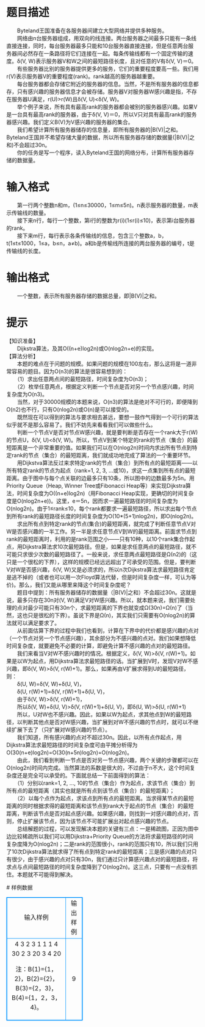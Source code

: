 # 

 
 # 题目描述 
<p>
　　Byteland王国准备在各服务器间建立大型网络并提供多种服务。<br>　　网络由n台服务器组成，用双向的线连接。两台服务器之间最多只能有一条线直接连接，同时，每台服务器最多只能和10台服务器直接连接，但是任意两台服务器间必然存在一条路径将它们连接在一起。每条传输线都有一个固定传输的速度。δ(V, W)表示服务器V和W之间的最短路径长度，且对任意的V有δ(V, V)＝0。<br>　　有些服务器比别的服务器提供更多的服务，它们的重要程度要高一些。我们用r(V)表示服务器V的重要程度(rank)。rank越高的服务器越重要。<br>　　每台服务器都会存储它附近的服务器的信息。当然，不是所有服务器的信息都存，只有感兴趣的服务器信息才会被存储。服务器V对服务器W感兴趣是指，不存在服务器U满足，r(U)>r(W)且δ(V, U)<δ(V, W)。<br>　　举个例子来说，所有具有最高rank的服务器都会被别的服务器感兴趣。如果V是一台具有最高rank的服务器，由于δ(V, V)＝0，所以V只对具有最高rank的服务器感兴趣。我们定义B(V)为V感兴趣的服务器的集合。<br>　　我们希望计算所有服务器储存的信息量，即所有服务器的|B(V)|之和。Byteland王国并不希望存储大量的数据，所以所有服务器存储的数据量(|B(V)|之和)不会超过30n。<br>　　你的任务是写一个程序，读入Byteland王国的网络分布，计算所有服务器存储的数据量。<br></p> 

 
 # 输入格式 
<p>
　　第一行两个整数n和m，(1≤n≤30000，1≤m≤5n)。n表示服务器的数量，m表示传输线的数量。<br>　　接下来n行，每行一个整数，第i行的整数为r(i)(1≤r(i)≤10)，表示第i台服务器的rank。<br>　　接下来m行，每行表示各条传输线的信息，包含三个整数a，b，t(1≤t≤1000，1≤a，b≤n，a≠b)。a和b是传榆线所连接的两台服务器的编号，t是传输线的长度。<br></p> 

 
 # 输出格式 
<p>
　　一个整数，表示所有服务器存储的数据总量，即|B(V)|之和。</p> 

 
 # 提示 
<p>
【知识准备】<br>　　Dijkstra算法，及其O((n+e)log2n)或O(nlog2n+e)的实现。<br>【算法分析】<br>　　本题的难点在于问题的规模。如果问题的规模在100左右，那么这将是一道非常容易的题目。因为O(n3)的算法是很容易想到的：<br>　　（1）求出任意两点间的最短路径，时间复杂度为O(n3)；<br>　　（2）枚举任意两点，根据定义判断一个节点是否对另一个节点感兴趣，时间复杂度为O(n3)。<br>　　当然，对于30000规模的本题来说，O(n3)的算法是绝对不可行的，即便降到O(n2)也不行，只有O(nlog2n)或O(n)是可以接受的。<br>　　既然现在可以得到的算法与要求相去甚远，要想一鼓作气得到一个可行的算法似乎就不是那么容易了。我们不妨先来看看我们可以做些什么。<br>　　判断一个节点V是否对节点W感兴趣，就是要判断是否存在一个rank大于r(W)的节点U，δ(V, U)<δ(V, W)。所以，节点V到某个特定的rank的节点（集合）的最短距离是一个非常重要的值。如果我们可以在O(nlog2n)时间内求出所有节点到特定rank的节点（集合）的最短距离，我们就成功地完成了算法的一个重要环节。<br>　　用Dijkstva算法反过来求特定rank的节点（集合）到所有点的最短距离——以所有特定rank的节点为起点（rank=1, 2, 3, …或10)，求这一点集到所有点的最短距离。由于图中与每个点关联的边最多只有10条，所以图中的边数最多为5n。用Priority Queue（Heap, Winner Tree或Fibonacci Heap等）来实现Dijkstra算法，时间复杂度为O((n+e)log2n)（用Fibonacci Heap实现，更确切的时间复杂度是O(nlog2n+e))。这里，e＝5n，因而求一遍最短路径的时间复杂度为O(nlog2n)。由于1≤rank≤10，每个rank都要求一遍最短路径，所以求出每个节点到所有rank的最短路径长度的时间复杂度为O(10*(5+1)nlog2n)，即O(nlog2n)。<br>　　求出所有点到特定rank的节点(集合)的最短距离，就完成了判断任意节点V对W是否感兴趣的一半工作。另一半是求任意节点V到W的最短距离。前面求节点到rank的最短距离时，利用的是rank范围之小——只有10种，以10个rank集合作起点，用Dijkstra算法求10次最短路径。但是，如果是求任意两点的最短路径，就不可能只求很少次数的最短路径了。一般来说，求任意两点最短路径是Ω(n2)的（这只是一个很松的下界），这样的规模已经远远超出了可承受的范围。但是，要判断V对W是否感兴趣，δ(V, W)又是必须求的，所以n次Dijkstra算法求最短路径肯定是逃不掉的（或者也可以用一次Floyd算法代替，但是时间复杂度一样，可认为等价)。那么，我们又能从哪里来降这个时间复杂度呢？<br>　　题目中提到：所有服务器储存的数据量（|B(V)|之和）不会超过30n。这就是说，最多只存在30n对(V, W)满足V对W感兴趣。所以，就本题来说，我们需要处理的点对最少可能只有30n个，求最短距离的下界也就变成Ω(30n)=Ω(n)了（当然，这也只是很松的下界）。虽说下界是Ω(n)，其实我们只需要有O(nlog2n)的算法就可以满足要求了。<br>　　从前面估算下界的过程中我们也看到，计算在下界中的代价都是感兴趣的点对（一个节点对另一个节点感兴趣），其余部分为不感兴趣的点对。我们如果想降低时间复杂度，就要避免不必要的计算，即避免计算不感兴趣的点对的最短路径。<br>　　我们来看当V对W不感兴趣时的情况。根据定义，δ(V, W)>δ(V, r(W)+1)。如果是以W为起点，用Dijkstra算法求最短路径的话。当扩展到V时，发现V对W不感兴趣，即δ(V, W)>δ(V, r(W)+1)。那么，如果再由V扩展求得到U的最短路径，则：<br>　　δ(U, W)=δ(V, W)+δ(U, V)，<br>　　δ(U, r(W)+1)=δ(V, r(W)+1)+δ(U, V)，<br>　　由于δ(V, W)>δ(V, r(W)+1)，<br>　　所以δ(V, W)+δ(U, V)>δ(V, r(W)+1)+δ(U, V)，即δ(U, W)>δ(U, r(W)+1)<br>　　所以，U对W也不感兴趣。因此，如果以W为起点，求其他点到W的最短路径，以判断其他点是否对W感兴趣，当扩展到对W不感兴趣的节点时，就可以不继续扩展下去了（只扩展对W感兴趣的节点）。<br>　　我们知道，所有感兴趣的点对不超过30n。因此，以所有点作起点，用Dijkstra算法求最短路径的时间复杂度可由平摊分析得为O(30(n+e)log2n)=O(30(n+5n)log2n)=O(nlog2n)。<br>　　由此，我们看到判断一节点是否对另一节点感兴趣，两个关键的步骤都可以在O(nlog2n)时间内完成。当然算法的系数是很大的，不过由于n不大，这个时间复杂度还是完全可以承受的。下面就总结一下前面得到的算法：<br>　　（1）分别以rank=1, 2, …, 10的节点（集合）作为起点，求该节点（集合）到所有点的最短距离（其实也就是所有点到该节点（集合）的最短距离）；<br>　　（2）以每个点作为起点，求该点到所有点的最短距离。当求得某节点的最短距离的同时根据求得的最短距离和该节点到rank大于起点的节点（集合）的最短距离，判断该节点是否对起点感兴趣。如果感兴趣，则找到一对感兴趣的点对，否则，停止扩展该节点，因为该节点不可能扩展出对起点感兴趣的节点。<br>　　总结解题的过程，可以发现解决本题的关键有三点：一是稀疏图，正因为图中边比较稀疏所以我们可以用Dijkstra+Priority Queue的方法将求最短路径的时间复杂度降为O(nlog2n)；二是rank的范围很小，rank的范围只有10，所以我们只用了10次Dijkstra算法就求得了所有点到特定rank的最短距离；三是感兴趣的点对只有很少，由于感兴趣的点对只有30n，我们通过只计算感兴趣点对的最短路径，将求点与点间最短路径的时间复杂度降到了O(nlog2n)。这三点，只要有一点没有抓住。本题就不可能得到解决。<br></p> 
# 样例数据
<style>
        table,table tr th, table tr td { border:1px solid #0094ff; }
        table { width: 200px; min-height: 25px; line-height: 25px; text-align: center; border-collapse: collapse;}   
    </style>
<table>
	<tr>
		<td>输入样例</td>
		<td>输出样例</td>
	</tr>
<tr><td>4 3							
2
3
1
1
1 4 30
2 3 20
3 4 20

注：B(1)={1，2}，B(2)={2}，B(3)={2，3}，B(4)={1，2，3，4}。</td><td>9</td></tr></table>
